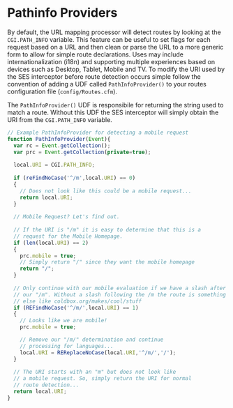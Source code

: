 # Pathinfo Providers

By default, the URL mapping processor will detect routes by looking at the `CGI.PATH_INFO` variable. This feature can be useful to set flags for each request based on a URL and then clean or parse the URL to a more generic form to allow for simple route declarations. Uses may include internationalization (i18n) and supporting multiple experiences based on devices such as Desktop, Tablet, Mobile and TV. To modify the URI used by the SES interceptor before route detection occurs simple follow the convention of adding a UDF called `PathInfoProvider()` to your routes configuration file (`config/Routes.cfm`).

The `PathInfoProvider()` UDF is responsibile for returning the string used to match a route. Without this UDF the SES interceptor will simply obtain the URI from the `CGI.PATH_INFO` variable. 

```js
// Example PathInfoProvider for detecting a mobile request
function PathInfoProvider(Event){
  var rc = Event.getCollection();
  var prc = Event.getCollection(private=true);
  
  local.URI = CGI.PATH_INFO;
  
  if (reFindNoCase('^/m',local.URI) == 0)
  {
    // Does not look like this could be a mobile request...
    return local.URI;
  }
  
  // Mobile Request? Let's find out.
  
  // If the URI is "/m" it is easy to determine that this is a
  // request for the Mobile Homepage.
  if (len(local.URI) == 2)
  {
    prc.mobile = true;
    // Simply return "/" since they want the mobile homepage
    return "/";
  }
  
  // Only continue with our mobile evaluation if we have a slash after
  // our "/m". Without a slash following the /m the route is something
  // else like coldbox.org/makes/cool/stuff
  if (REFindNoCase('^/m/',local.URI) == 1)
  {
    // Looks like we are mobile!
    prc.mobile = true;

    // Remove our "/m/" determination and continue
    // processing for languages...
    local.URI = REReplaceNoCase(local.URI,'^/m/','/');
  }
  
  // The URI starts with an "m" but does not look like
  // a mobile request. So, simply return the URI for normal
  // route detection...
  return local.URI;
} 
```

